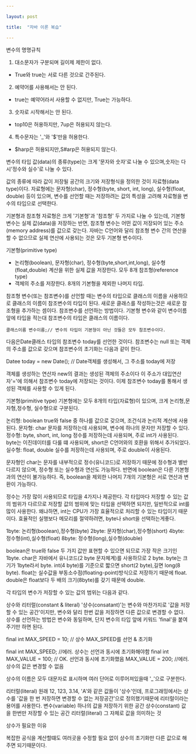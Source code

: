 ```yaml
---

layout: post

title:  "자바 이론 복습"

---
```


변수의 명명규칙
1. 대소문자가 구분되며 길이제 제한이 없다.
 - True와 true는 서로 다른 것으로 간주된다.
2. 예약어를 사용해서는 안 된다.
 - true는 예약어라서 사용할 수 없지만, True는 가능하다.
3. 숫자로 시작해서는 안 된다.
 - top10은 허용하지만, 7up은 허용되지 않는다.
4. 특수문자는 '_'와 '$'만을 허용한다.
 - $harp은 허용되지만,S#arp은 허용되지 않는다.

변수의 타입
값(data)의 종류(type)는 크게 '문자와 숫자'로 나눌 수 있으며,숫자는
다시'정수와 실수'로 나눌 수 있다.

값의 종류에 따라 값이 저장될 공간의 크기와 저장형식을 정의한 것이
자료형(data type)이다. 
자료형에는 문자형(char), 정수형(byte, short, int, long), 
실수형(float, double) 등이 있으며, 변수를 선언할 때는 저장하려는 값의
특성을 고려해 자료형을 변수의 타입으로 선택한다.

기본형과 참조형
자료형은 크게 '기본형'과 '참조형' 두 가지로 나눌 수 있는데,
기본형 변수는 실제 값(data)을 저장하는 반면, 참조형 변수는
어떤 값이 저장되어 있는 주소(memory address)를 값으로 갖는다.
자바는 C언어와 달리 참조형 변수 간의 연산을 할 수 없으므로
실제 연산에 사용되는 것은 모두 기본형 변수이다.

기본형(primitive type)
 - 논리형(boolean), 문자형(char), 정수형(byte,short,int,long),
실수형(float,double) 계산을 위한 실제 값을 저장한다. 모두 8개
참조형(reference type)
 - 객체의 주소를 저장한다. 8개의 기본형을 제외한 나머지 타입.

참조형 변수(또는 참조변수)를 선언할 때는 변수의 타입으로 
클래스의 이름을 사용하므로 클래스의 이름이 참조변수의 타입이 된다.
새로운 클래스를 작성하는것은 새로운 참조형을 추가하는 셈이다.
참조변수를 선언하는 방법이다. 기본형 변수와 같이 변수이름 앞에
타입을 적는대 참조변수의 타입은 클래스의 이름이다.

    클래스이름 변수이름;// 변수의 타입이 기본형이 아닌 것들은 모두 참조변수이다.

다음은Date클래스 타입의 참조변수 today를 선언한 것이다.
참조변수는 null 또는 객체의 주소를 값으로 갖으며 참조변수의 초기화는 다음과 같이 한다.

   Datee today = new Date(); // Date객체를 생성해서, 그 주소를 today에 저장

객체를 생성하는 연산자 new의 결과는 생성된 객체의 주소이다
이 주소가 대입연산자'='에 의해서 참조변수 today에 저장되는 것이다.
이제 참조변수 today를 통해서 생성된 객체를 사용할 수 있게 된다.

기본형(primitive type)
기본형에는 모두 8개의 타입(자료형)이 있으며, 크게 논리형,문자형,정수형,
실수형으로 구분된다.

논리형: boolean
true와 false 중 하나를 값으로 갖으며, 조건식과 논리적 계산에 사용된다.
문자형: char
문자를 저장하는데 사용되며, 변수에 하나의 문자만 저장할 수 있다.
정수형: byte, short, int, long
정수를 저장하는데 사용되며, 주로 int가 사용된다. byte는 이진데이터를
다룰 떄 사용되며, short은 C언어와의 호환을 위해서 추가되었다.
실수형: float, double
실수를 저장하는데 사용되며, 주로 double이 사용된다.

문자형인 char는 문자를 내부적으로 정수(유니코드)로 저장하기 때문에
정수형과 별반 다르지 않으며, 정수형 또는 실수형과 연산도 가능하다.
반면에 boolean은 다른 기본형과의 연산이 불가능하다. 즉, boolean을
제외한 나머지 7개의 기본형은 서로 연산과 변환이 가능하다.

정수는 가장 많이 사용되므로 타입을 4가지나 제공한다.
각 타입마다 저장할 수 있는 값의 범위가 다르므로 저장할 값의
범위에 맞는 타입을 선택하면 되지만, 일반적으로  int를 많이 사용한다.
왜냐하면, int는 CPU가 가장 효율적으로 처리할 수 있는 타입이기 때문이다.
효율적인 실행보다 메모리를 절약하려면, byte나 short을 선택하는게좋다.

1byte: 논리형(boolean),정수형(byte)
2byte: 문자형(char),정수형(short)
4byte: 정수형(int),실수형(float)
8byte: 정수형(long),실수형(double)

boolean은 true와 false 두 가지 값만 표현할 수 있으면 되므로 가장 작은 크기인 1byte.
char은 자바에서 유니코드(2 byte 문자체계)를 사용하므로 2 byte.
byte는 크기가 1byte라서 byte.
int(4 byte)를 기준으로 짧으면 short(2 byte),길면 long(8 byte).
float는 실수값을 부동소수점(floating-point)방식으로 저장하기 때문에 float.
double은 float보다 두 배의 크기(8byte)를 갖기 때문에 double.

각 타입의 변수가 저장할 수 있는 값의 범위는 다음과 같다.

상수와 리터럴(constant & literal)
'상수(consatant)'는 변수와 마찬가지로 '값을 저장할 수 있는 공간'이지만,
변수와 달리 한번 값을 저장하면 다른 값으로 변경할 수 없다.
상수를 선언하는 방법은 변수와 동일하며, 단지 변수의 타입 앞에
키워드 'final'을 붙여주기만 하면 된다.

final int MAX_SPEED = 10; // 상수 MAX_SPEED를 선언 & 초기화

   final int MAX_SPEED;   //에러. 상수는 선언과 동시에 초기화해야함
   final int MAX_VALUE = 100; // OK. 선언과 동시에 초기화했음
   MAX_VALUE = 200;    //에러. 상수의 값은 변경할 수 없음

상수의 이름은 모두 대문자로 표시하며 여러 단어로 이루어져있을때
'_'으로 구분한다.

리터럴(literal)
원래 12, 123, 3.14, 'A'와 같은 값들이 '상수'인데,
프로그래밍에서는 상수를 '값을 한 번 저장하면 변경할 수 없는
저장공간'으로 정의했기때문에 리터럴이라는 용어를 사용한다.
변수(variable) 하나의 값을 저장하기 위한 공간
상수(constant) 값을 한번만 저장할 수 있는 공간
리터럴(literal) 그 자체로 값을 의미하는 것

상수가 필요한 이유

복잡한 공식을 계산할떄도 여러곳을 수정할 필요 없이
상수의 초기화만 다른 값으로 해주면 되기때문이다.

